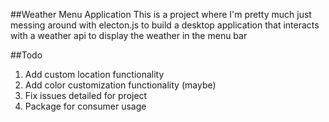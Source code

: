 ##Weather Menu Application
This is a project where I'm pretty much just messing around with electon.js to build a desktop application that interacts with a weather api to display the weather in the menu bar

##Todo
1. Add custom location functionality
2. Add color customization functionality (maybe)
3. Fix issues detailed for project
4. Package for consumer usage